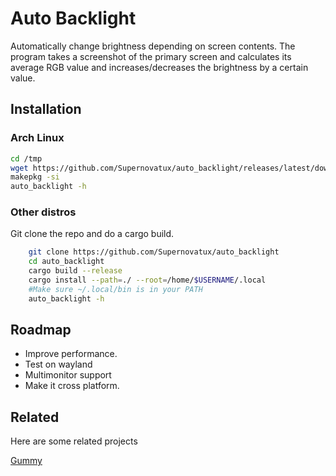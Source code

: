 
# Auto Backlight

Automatically change brightness depending on screen contents. The program takes a screenshot of the primary screen and calculates its average RGB value and increases/decreases the brightness by a certain value.
## Installation
### Arch Linux
```bash
cd /tmp
wget https://github.com/Supernovatux/auto_backlight/releases/latest/download/PKGBUILD
makepkg -si
auto_backlight -h
```
### Other distros
Git clone the repo and do a cargo build.

```bash
    git clone https://github.com/Supernovatux/auto_backlight
    cd auto_backlight
    cargo build --release
    cargo install --path=./ --root=/home/$USERNAME/.local
    #Make sure ~/.local/bin is in your PATH
    auto_backlight -h
```
    
## Roadmap

- Improve performance.
- Test on wayland
- Multimonitor support
- Make it cross platform.

## Related

Here are some related projects

[Gummy](https://github.com/Fushko/gummy)

